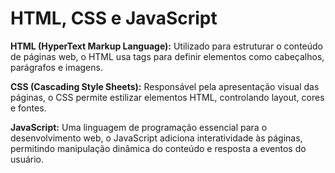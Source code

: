 # HTML, CSS e JavaScript

**HTML (HyperText Markup Language):** Utilizado para estruturar o conteúdo de páginas web, o HTML usa tags para definir elementos como cabeçalhos, parágrafos e imagens.

**CSS (Cascading Style Sheets):** Responsável pela apresentação visual das páginas, o CSS permite estilizar elementos HTML, controlando layout, cores e fontes.

**JavaScript:** Uma linguagem de programação essencial para o desenvolvimento web, o JavaScript adiciona interatividade às páginas, permitindo manipulação dinâmica do conteúdo e resposta a eventos do usuário.
